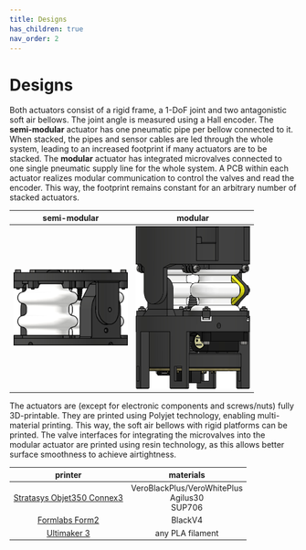 ```yaml
---
title: Designs
has_children: true
nav_order: 2
---
```


# Designs
Both actuators consist of a rigid frame, a 1-DoF joint and two antagonistic soft air bellows. The joint angle is measured using a Hall encoder. The **semi-modular** actuator has one pneumatic pipe per bellow connected to it. When stacked, the pipes and sensor cables are led through the whole system, leading to an increased footprint if many actuators are to be stacked. The **modular** actuator has integrated microvalves connected to one single pneumatic supply line for the whole system. A PCB within each actuator realizes modular communication to control the valves and read the encoder. This way, the footprint remains constant for an arbitrary number of stacked actuators.

|semi-modular|modular|
| :----: | :----: |
|[<img src="images/../../images/semi_modular_sponge_module.png" width=200>](https://tlhabich.github.io/sponge/designs/semi_modular/main.html) | [<img src="images/../../images/modular_sponge_module.png" width=200>](https://tlhabich.github.io/sponge/designs/modular/main.html)|

The actuators are (except for electronic components and screws/nuts) fully 3D-printable. They are printed using Polyjet technology, enabling multi-material printing. This way, the soft air bellows with rigid platforms can be printed. The valve interfaces for integrating the microvalves into the modular actuator are printed using resin technology, as this allows better surface smoothness to achieve airtightness.

| printer| materials |
| :----: | :----: |
[Stratasys Objet350 Connex3](https://www.stratasys.com/en/) | VeroBlackPlus/VeroWhitePlus <br >Agilus30 <br> SUP706|
 [Formlabs Form2](https://formlabs.com/3d-printers/form-2/) | BlackV4|
| [Ultimaker 3](https://www.ultimaker-3.de/) | any PLA filament|
